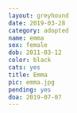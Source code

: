 ```yaml
---
layout: greyhound
date: 2019-03-28
category: adopted
name: emma
sex: female
dob: 2011-03-12
color: black
cats: yes
title: Emma
pic: emma.jpg
pending: yes
doa: 2019-07-07
---
```


